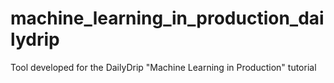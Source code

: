 # machine_learning_in_production_dailydrip
Tool developed for the DailyDrip "Machine Learning in Production" tutorial
